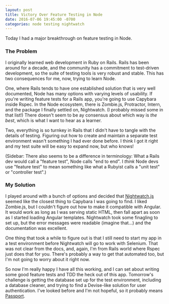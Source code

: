 ```yaml
---
layout: post
title: Victory Over Feature Testing in Node
date: 2016-07-06 19:45:00 -0700
categories: node testing nightwatch
---
```


Today I had a major breakthrough on feature testing in Node.

### The Problem

I originally learned web development in Ruby on Rails. Rails has been around for a decade, and the community has a commitment to test-driven development, so the suite of testing tools is very robust and stable. This has two consequences for me, now, trying to learn Node.

One, where Rails tends to have one established solution that is very well documented, Node has many options with varying levels of usability. If you're writing feature tests for a Rails app, you're going to use Capybara inside Rspec. In the Node ecosystem, there is Zombie.js, Protractor, Intern, and the package I finally settled on, Nightwatch. (I probably missed some in that list!) There doesn't seem to be ay consensus about which way is _the best_, which is what I want to hear as a learner.

Two, everything is so turnkey in Rails that I didn't have to tangle with the details of testing. Figuring out how to create and maintain a separate test environment wasn't something I had ever done before. I think I got it right and my test suite will be easy to expand now, but who knows!

(Sidebar: There also seems to be a difference in terminology: What a Rails dev would call a "feature test", Node calls "end to end". I _think_ Node devs use "feature test" to mean something like what a Rubyist calls a "unit test" or "controller test".)

### My Solution

I played around with a bunch of options and decided that [Nightwatch.js](http://nightwatchjs.org/) seemed like the closest thing to Capybara I was going to find. I liked Zombie.js, but I couldn't figure out how to make it compatible with Angular. It would work as long as I was serving static HTML, then fall apart as soon as I started loading Angular templates. Nightwatch took some finagling to set up, but the error messages were readable (imagine that...) and the documentation was excellent.

One thing that took a while to figure out is that I still need to start my app in a test environment before Nightwatch will go to work with Selenium. That was not clear from the docs, and, again, I'm from Rails world where Rspec just does that for you. There's probably a way to get that automated too, but I'm not going to worry about it right now.

So now I'm really happy I have all this working, and I can set about writing some good feature tests and TDD the heck out of this app. Tomorrow's challenge is getting the database set up for the test environment, including a database cleaner, and trying to find a Devise-like solution for user authentication. I've looked before and I'm not hopeful, so it probably means [Passport](http://passportjs.org/).
